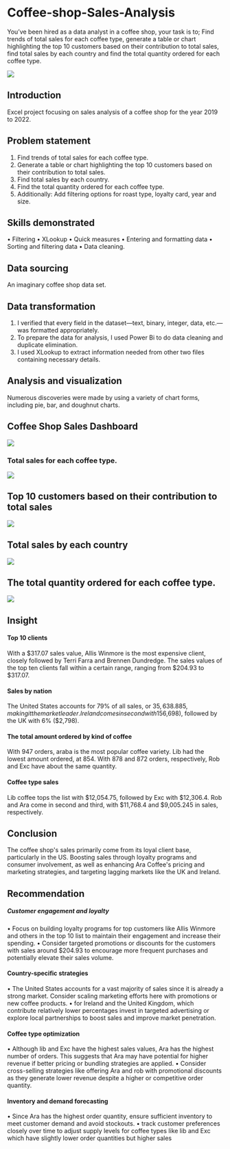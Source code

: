 # Coffee-shop-Sales-Analysis
You’ve been hired as a data analyst in a coffee shop, your task is to; Find trends of total sales for each coffee type, generate a table or chart highlighting the top 10 customers based on their contribution to total sales, find total sales by each country and find the total quantity ordered for each coffee type. 

![](shop.jpeg)



## Introduction
Excel project focusing on sales analysis of a coffee shop for the year 2019 to 2022.

## Problem statement
1.	Find trends of total sales for each coffee type.
2.	Generate a table or chart highlighting the top 10 customers based on their contribution to total sales.
3.	Find total sales by each country.
4.	Find the total quantity ordered for each coffee type.
5.	Additionally: Add filtering options for roast type, loyalty card, year and size.

## Skills demonstrated
•	Filtering
•	XLookup
•	Quick measures
•	Entering and formatting data
•	Sorting and filtering data
•	Data cleaning.

## Data sourcing
An imaginary coffee shop data set.

## Data transformation
1.	I verified that every field in the dataset—text, binary, integer, data, etc.—was formatted appropriately.
2.	To prepare the data for analysis, I used Power Bi to do data cleaning and duplicate elimination.
3.	I used XLookup to extract information needed from other two files containing necessary details.

## Analysis and visualization
Numerous discoveries were made by using a variety of chart forms, including pie, bar, and doughnut charts.

##  Coffee Shop Sales Dashboard
![](coffee2.jpeg)

### Total sales for each coffee type.

![](coffeetype.jpeg)

## Top 10 customers based on their contribution to total sales

![](top10.JPG)

## Total sales by each country
![](country.jpeg)

## The total quantity ordered for each coffee type.
![](quantity.jpeg)


## Insight
#### Top 10 clients
With a $317.07 sales value, Allis Winmore is the most expensive client, closely followed by Terri Farra and Brennen Dundredge. The sales values of the top ten clients fall within a certain range, ranging from $204.93 to $317.07.

#### Sales by nation 
The United States accounts for 79% of all sales, or $35,638.885, making it the market leader. Ireland comes in second with 15% of total sales ($6,698), followed by the UK with 6% ($2,798). 

#### The total amount ordered by kind of coffee 
With 947 orders, araba is the most popular coffee variety. Lib had the lowest amount ordered, at 854. 
With 878 and 872 orders, respectively, Rob and Exc have about the same quantity.

#### Coffee type sales 
Lib coffee tops the list with $12,054.75, followed by Exc with $12,306.4. Rob and Ara come in second and third, with $11,768.4 and $9,005.245 in sales, respectively. 

## Conclusion
The coffee shop's sales primarily come from its loyal client base, particularly in the US. Boosting sales through loyalty programs and consumer involvement, as well as enhancing Ara Coffee's pricing and marketing strategies, and targeting lagging markets like the UK and Ireland.

## Recommendation
##### Customer engagement and loyalty 
•	Focus on building loyalty programs for top customers like Allis Winmore and others in the top 10 list to maintain their engagement and increase their spending. 
•	Consider targeted promotions or discounts for the customers with sales around $204.93 to encourage more frequent purchases and potentially elevate their sales volume. 

#### Country-specific strategies 
•	The United States accounts for a vast majority of sales since it is already a strong market. Consider scaling marketing efforts here with promotions or new coffee products. 
•	for Ireland and the United Kingdom, which contribute relatively lower percentages invest in targeted advertising or explore local partnerships to boost sales and improve market penetration. 

#### Coffee type optimization
•	Although lib and Exc have the highest sales values, Ara has the highest number of orders. This suggests that Ara may have potential for higher revenue if better pricing or bundling strategies are applied. 
•	Consider cross-selling strategies like offering Ara and rob with promotional discounts as they generate lower revenue despite a higher or competitive order quantity. 

#### Inventory and demand forecasting 
•	Since Ara has the highest order quantity, ensure sufficient inventory to meet customer demand and avoid stockouts. 
•	track customer preferences closely over time to adjust supply levels for coffee types like lib and Exc which have slightly lower order quantities but higher sales


